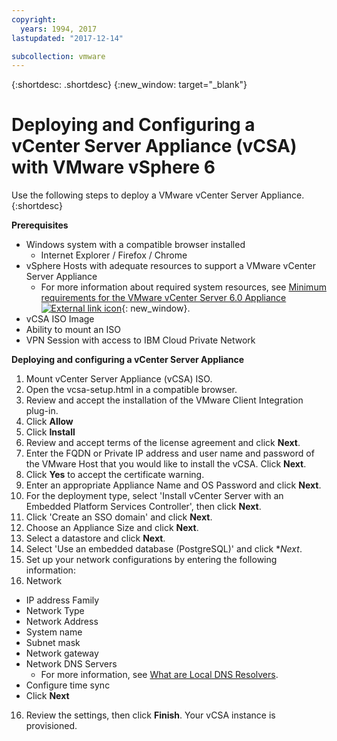 ```yaml
---
copyright:
  years: 1994, 2017
lastupdated: "2017-12-14"

subcollection: vmware
---
```


{:shortdesc: .shortdesc}
{:new_window: target="_blank"}

# Deploying and Configuring a vCenter Server Appliance (vCSA) with VMware vSphere 6  

Use the following steps to deploy a VMware vCenter Server Appliance.
{:shortdesc}

**Prerequisites**
* Windows system with a compatible browser installed
  * Internet Explorer / Firefox / Chrome
* vSphere Hosts with adequate resources to support a VMware vCenter Server Appliance
  * For more information about required system resources, see [Minimum requirements for the VMware vCenter Server 6.0 Appliance ![External link icon](../../icons/launch-glyph.svg "External link icon")](https://kb.vmware.com/s/article/2106572){: new_window}.
* vCSA ISO Image
  <!--* In the vmware section of IBM Cloud Download Services site or vmware.com: http://downloads.service.softlayer.com/vmware/VMware-VCSA-all-6.*.iso-->
* Ability to mount an ISO
* VPN Session with access to IBM Cloud Private Network

**Deploying and configuring a vCenter Server Appliance**

1. Mount vCenter Server Appliance (vCSA) ISO.
2. Open the vcsa-setup.html in a compatible browser.
3. Review and accept the installation of the VMware Client Integration plug-in.
4. Click **Allow**
5. Click **Install**
6. Review and accept terms of the license agreement and click **Next**.
7. Enter the FQDN or Private IP address and user name and password of the VMware Host that you would like to install the vCSA. Click **Next**.
8. Click **Yes** to accept the certificate warning.
9. Enter an appropriate Appliance Name and OS Password and click **Next**.
10. For the deployment type, select 'Install vCenter Server with an Embedded Platform Services Controller', then click **Next**.
11. Click 'Create an SSO domain' and click **Next**. <!-- if "create a new" is in the UI, it needs to be changed to "Create an SSO..."-->
12. Choose an Appliance Size and click **Next**.
13. Select a datastore and click **Next**.
14. Select 'Use an embedded database (PostgreSQL)' and click **Next*.
15. Set up your network configurations by entering the following information:
  1. Network
  * IP address Family
  * Network Type
  * Network Address
  * System name
  * Subnet mask
  * Network gateway
  * Network DNS Servers
      * For more information, see [What are Local DNS Resolvers](/docs/infrastructure/dns?topic=dns-dns-faq#what-are-the-local-dns-resolvers-).
  * Configure time sync
  * Click **Next**
16. Review the settings, then click **Finish**. Your vCSA instance is provisioned.


